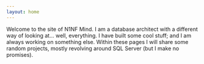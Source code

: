 ```yaml
---
layout: home
---
```


Welcome to the site of N1NF Mind. I am a database architect with a different way of looking at... well, everything. I have built some cool stuff; and I am always working on something else. Within these pages I will share some random projects, mostly revolving around SQL Server (but I make no promises).

